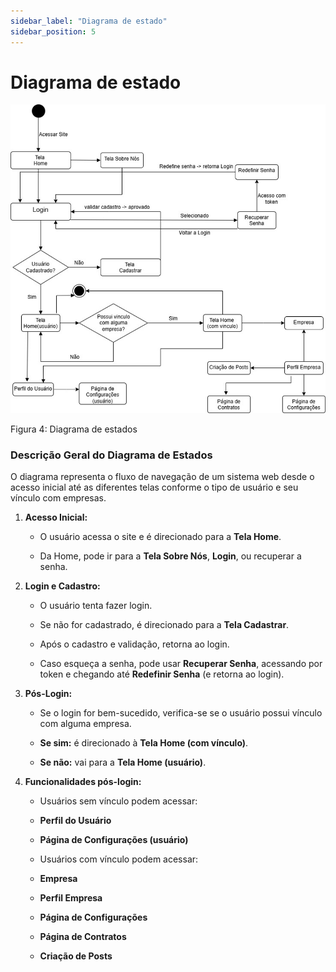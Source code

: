 ```yaml
---
sidebar_label: "Diagrama de estado"
sidebar_position: 5
---
```

# Diagrama de estado  

![Representação Visual da Arquitetura](../../static/img/diagrama_estado.png) 

Figura 4: Diagrama de estados

### **Descrição Geral do Diagrama de Estados**

O diagrama representa o fluxo de navegação de um sistema web desde o acesso inicial até as diferentes telas conforme o tipo de usuário e seu vínculo com empresas.

1. **Acesso Inicial:**

    - O usuário acessa o site e é direcionado para a **Tela Home**.

    - Da Home, pode ir para a **Tela Sobre Nós**, **Login**, ou recuperar a senha.

2. **Login e Cadastro:**

    - O usuário tenta fazer login.

    - Se não for cadastrado, é direcionado para a **Tela Cadastrar**.

    - Após o cadastro e validação, retorna ao login.

    - Caso esqueça a senha, pode usar **Recuperar Senha**, acessando por token e chegando até **Redefinir Senha** (e retorna ao login).

3. **Pós-Login:**

    - Se o login for bem-sucedido, verifica-se se o usuário possui vínculo com alguma empresa.

    - **Se sim:** é direcionado à **Tela Home (com vínculo)**.

    - **Se não:** vai para a **Tela Home (usuário)**.

4. **Funcionalidades pós-login:**

    - Usuários sem vínculo podem acessar:

    - **Perfil do Usuário**

    - **Página de Configurações (usuário)**

    - Usuários com vínculo podem acessar:

    - **Empresa**

    - **Perfil Empresa**

    - **Página de Configurações**

    - **Página de Contratos**

    - **Criação de Posts**
